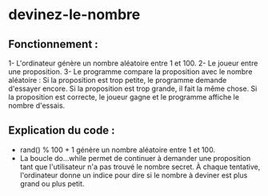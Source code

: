 # devinez-le-nombre

## Fonctionnement :
1- L'ordinateur génère un nombre aléatoire entre 1 et 100.
2- Le joueur entre une proposition.
3- Le programme compare la proposition avec le nombre aléatoire :
  Si la proposition est trop petite, le programme demande d'essayer encore.
  Si la proposition est trop grande, il fait la même chose.
  Si la proposition est correcte, le joueur gagne et le programme affiche le nombre d'essais.

## Explication du code :
- rand() % 100 + 1 génère un nombre aléatoire entre 1 et 100.
- La boucle do...while permet de continuer à demander une proposition tant que l'utilisateur n'a pas trouvé le nombre secret.
À chaque tentative, l'ordinateur donne un indice pour dire si le nombre à deviner est plus grand ou plus petit.
